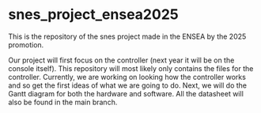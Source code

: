 # snes_project_ensea2025
This is the repository of the snes project made in the ENSEA by the 2025 promotion.


Our project will first focus on the controller (next year it will be on the console itself). This repository will most likely only contains the files for the controller.
Currently, we are working on looking how the controller works and so get the first ideas of what we are going to do.
Next, we will do the Gantt diagram for both the hardware and software.
All the datasheet will also be found in the main branch.